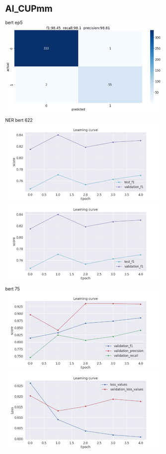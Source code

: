 # AI_CUPmm

bert ep5
![image](https://github.com/sungbohsun/AI_CUPmm/blob/master/png/test_bert-base-chinese512.pttrain_bert-base-chinese512.pt_ep4.pkl.png)

NER
bert 622
![image](https://github.com/sungbohsun/AI_CUPmm/blob/master/png/model_622.png)
![image](https://github.com/sungbohsun/AI_CUPmm/blob/master/png/model_622.png)

bert 75
![image](https://github.com/sungbohsun/AI_CUPmm/blob/master/png/model_75.png)
![image](https://github.com/sungbohsun/AI_CUPmm/blob/master/png/model_75_loss.png)
